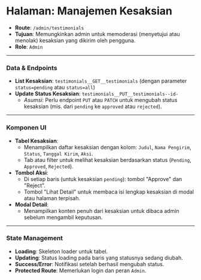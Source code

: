 # Halaman: Manajemen Kesaksian

- **Route**: `/admin/testimonials`
- **Tujuan**: Memungkinkan admin untuk memoderasi (menyetujui atau menolak) kesaksian yang dikirim oleh pengguna.
- **Role**: `Admin`

---

### Data & Endpoints

- **List Kesaksian**: `testimonials__GET__testimonials` (dengan parameter `status=pending` atau `status=all`)
- **Update Status Kesaksian**: `testimonials__PUT__testimonials--id-`
  - *Asumsi*: Perlu endpoint `PUT` atau `PATCH` untuk mengubah status kesaksian (mis. dari `pending` ke `approved` atau `rejected`).

---

### Komponen UI

- **Tabel Kesaksian**:
  - Menampilkan daftar kesaksian dengan kolom: `Judul`, `Nama Pengirim`, `Status`, `Tanggal Kirim`, `Aksi`.
  - Tab atau filter untuk melihat kesaksian berdasarkan status (`Pending`, `Approved`, `Rejected`).
- **Tombol Aksi**:
  - Di setiap baris (untuk kesaksian `pending`): tombol "Approve" dan "Reject".
  - Tombol "Lihat Detail" untuk membaca isi lengkap kesaksian di modal atau halaman terpisah.
- **Modal Detail**:
  - Menampilkan konten penuh dari kesaksian untuk dibaca admin sebelum mengambil keputusan.

---

### State Management

- **Loading**: Skeleton loader untuk tabel.
- **Updating**: Status loading pada baris yang statusnya sedang diubah.
- **Success/Error**: Notifikasi setelah berhasil mengubah status.
- **Protected Route**: Memerlukan login dan peran `Admin`.
